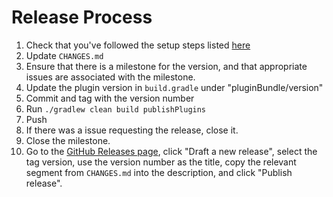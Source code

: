 # Release Process

1. Check that you've followed the setup steps listed [here](https://plugins.gradle.org/docs/submit)
1. Update `CHANGES.md`
1. Ensure that there is a milestone for the version, and that appropriate issues are associated with the milestone.
1. Update the plugin version in `build.gradle` under "pluginBundle/version"
1. Commit and tag with the version number
1. Run `./gradlew clean build publishPlugins`
1. Push
1. If there was a issue requesting the release, close it.
1. Close the milestone.
1. Go to the [GitHub Releases page](https://github.com/commercehub-oss/gradle-avro-plugin/releases), click "Draft a new release", select the tag version, use the version number as the title, copy the relevant segment from `CHANGES.md` into the description, and click "Publish release".
